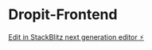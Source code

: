 # Dropit-Frontend

[Edit in StackBlitz next generation editor ⚡️](https://stackblitz.com/~/github.com/shreeram800/Dropit-Frontend)